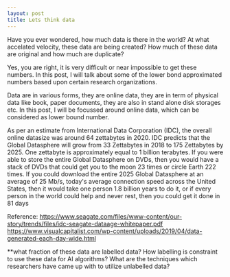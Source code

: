 ```yaml
---
layout: post
title: Lets think data
---
```

Have you ever wondered, how much data is there in the world? At what accelated velocity, these data are being created? How much of these data are original and how much are duplicate?

Yes, you are right, it is very difficult or near impossible to get these numbers. In this post, I will talk about some of the lower bond approximated numbers based upon certain research organizations. 

Data are in various forms, they are online data, they are in term of physical data like book, paper documents, they are also in stand alone disk storages etc. In this post, I will be focussed around online data, which can be considered as lower bound number.

As per an estimate from International Data Corporation (IDC), the overall online datasize was around 64 zettabytes in 2020. IDC predicts that the Global Datasphere will grow from 33 Zettabytes in 2018 to 175 Zettabytes by 2025.
One zettabyte is approximately equal to 1 billion terabytes. 
If you were able to store the entire Global Datasphere on DVDs, then you would have a stack of DVDs that could get you to the moon 23 times or circle Earth 222 times.
If you could download the entire 2025 Global Datasphere at an average of 25 Mb/s, today's average connection speed across the United States, then it would take one person 1.8 billion years to do it, or if every person in the world could help and never rest, then you could get it done in 81 days

Reference: 
https://www.seagate.com/files/www-content/our-story/trends/files/idc-seagate-dataage-whitepaper.pdf
https://www.visualcapitalist.com/wp-content/uploads/2019/04/data-generated-each-day-wide.html

**what fraction of these data are labelled data? How labelling is constraint to use these data for AI algorithms? What are the techniques which researchers have came up with to utilize unlabelled data? 
